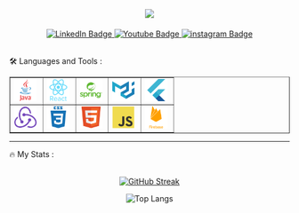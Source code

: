 <div id="header" align="center">
  <img src="https://media.giphy.com/media/u2pmTWUi0MXjyrMaVj/giphy.gif" width="400"/>
  <br/>
   <br/>
  <div id="badges">
  <a href="https://www.linkedin.com/in/daus-ganteng-8a1836211/" target="_blank">
    <img src="https://img.shields.io/badge/LinkedIn-blue?style=for-the-badge&logo=linkedin&logoColor=white" alt="LinkedIn         Badge"/>
  </a>
  <a href="https://www.youtube.com/channel/UCIBJ_PRd543QQPjYkSRCshg">
    <img src="https://img.shields.io/badge/YouTube-red?style=for-the-badge&logo=youtube&logoColor=white" alt="Youtube             Badge"/>
  </a>
  <a href="https://www.instagram.com/e.about.us">
    <img src="https://img.shields.io/badge/Instagram-FF13C6?style=for-the-badge&logo=instagram&logoColor=white"                   alt="instagram Badge"/>
  </a>
  </div>
  <img src="https://komarev.com/ghpvc/?username=CalcuDaus&style=flat-square&color=blue" alt=""/>
  
</div>

 :hammer_and_wrench: Languages and Tools :
<div align="center">
  <table cellpadding="5" cellspacing="0" border="1">
    <tr>
      <td><img src="https://github.com/devicons/devicon/blob/master/icons/java/java-original-wordmark.svg" title="Java" alt="Java" width="40" height="40"/>&nbsp;</td>
      <td><img src="https://github.com/devicons/devicon/blob/master/icons/react/react-original-wordmark.svg" title="React" alt="React" width="40" height="40"/>&nbsp;</td>
      <td><img src="https://github.com/devicons/devicon/blob/master/icons/spring/spring-original-wordmark.svg" title="Spring" alt="Spring" width="40" height="40"/>&nbsp;</td>
      <td><img src="https://github.com/devicons/devicon/blob/master/icons/materialui/materialui-original.svg" title="Material UI" alt="Material UI" width="40" height="40"/>&nbsp;</td>
      <td><img src="https://github.com/devicons/devicon/blob/master/icons/flutter/flutter-original.svg" title="Flutter" alt="Flutter" width="40" height="40"/>&nbsp;</td>
    </tr>
    <tr>
      <td><img src="https://github.com/devicons/devicon/blob/master/icons/redux/redux-original.svg" title="Redux" alt="Redux " width="40" height="40"/>&nbsp;</td>
      <td><img src="https://github.com/devicons/devicon/blob/master/icons/css3/css3-plain-wordmark.svg"  title="CSS3" alt="CSS" width="40" height="40"/>&nbsp;</td>
      <td><img src="https://github.com/devicons/devicon/blob/master/icons/html5/html5-original.svg" title="HTML5" alt="HTML" width="40" height="40"/>&nbsp;</td>
      <td><img src="https://github.com/devicons/devicon/blob/master/icons/javascript/javascript-original.svg" title="JavaScript" alt="JavaScript" width="40" height="40"/>&nbsp;</td>
      <td><img src="https://github.com/devicons/devicon/blob/master/icons/firebase/firebase-plain-wordmark.svg" title="Firebase" alt="Firebase" width="40" height="40"/>&nbsp;</td>
    </tr>
  </table>
</div>
<hr>

:fire: My Stats :

<br>
<div align="center">
<a href="https://git.io/streak-stats"><img src="https://streak-stats.demolab.com?user=CalcuDaus&theme=dark&hide_border=true&date_format=j%20M%5B%20Y%5D" alt="GitHub Streak" /></a>

![Top Langs](https://github-readme-stats.vercel.app/api/top-langs/?username=CalcuDaus&layout=compact&theme=dark)
</div>
<!--
**CalcuDaus/CalcuDaus** is a ✨ _special_ ✨ repository because its `README.md` (this file) appears on your GitHub profile.

Here are some ideas to get you started:

- 🔭 I’m currently working on ...
- 🌱 I’m currently learning ..
- 👯 I’m looking to collaborate on ...
- 🤔 I’m looking for help with...
- 💬 Ask me about ....
- 📫 How to reach me: ...
- 😄 Pronouns: ...
- ⚡ Fun fact: ...
-->
